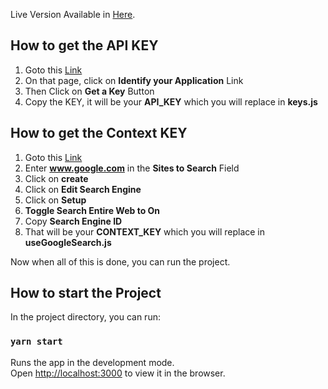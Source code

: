 Live Version Available in [Here](https://search-clonereact-112233.web.app).


## How to get the API KEY
1. Goto this [Link](https://developers.google.com/custom-search/v1/using_rest)
2. On that page, click on **Identify your Application** Link
3. Then Click on **Get a Key** Button
4. Copy the KEY, it will be your **API_KEY** which you will replace in **keys.js**

## How to get the Context KEY
1. Goto this [Link](https://cse.google.com/cse/create/new)
2. Enter **www.google.com** in the **Sites to Search** Field
3. Click on **create**
4. Click on **Edit Search Engine**
5. Click on **Setup**
6. **Toggle Search Entire Web to On**
7. Copy **Search Engine ID**
8. That will be your **CONTEXT_KEY** which you will replace in **useGoogleSearch.js**

Now when all of this is done, you can run the project.

## How to start the Project

In the project directory, you can run:

### `yarn start`

Runs the app in the development mode.<br />
Open [http://localhost:3000](http://localhost:3000) to view it in the browser.
